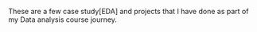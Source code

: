 These are a few case study[EDA] and projects that I have done as part of my Data analysis course journey.

